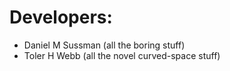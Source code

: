 # Developers:

* Daniel M Sussman (all the boring stuff)
* Toler H Webb (all the novel curved-space stuff)
